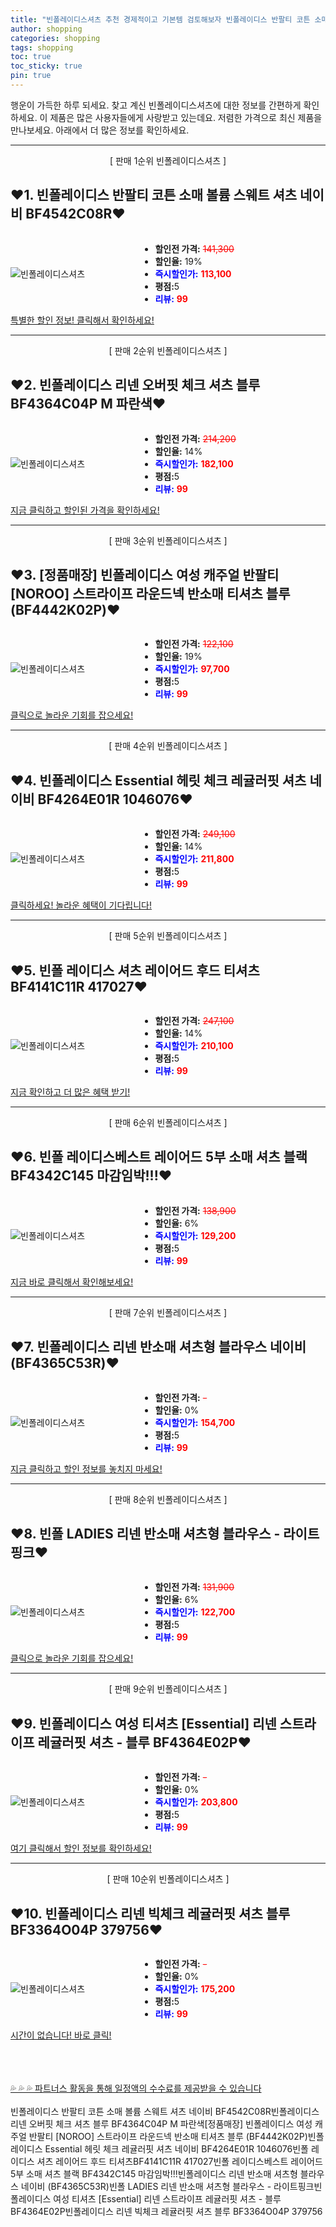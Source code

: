 ```yaml
---
title: "빈폴레이디스셔츠 추천 경제적이고 기본템 검토해보자 빈폴레이디스 반팔티 코튼 소매 볼륨"
author: shopping
categories: shopping
tags: shopping
toc: true
toc_sticky: true
pin: true
---
```

행운이 가득한 하루 되세요. 찾고 계신 빈폴레이디스셔츠에 대한 정보를 간편하게 확인하세요. 이 제품은 많은 사용자들에게 사랑받고 있는데요. 저렴한 가격으로 최신 제품을 만나보세요. 아래에서 더 많은 정보를 확인하세요.

---
<p class="toplist" style="margin: 0 auto; display: block; width: fit-content;">[ 판매 1순위 빈폴레이디스셔츠 ]</p>

<h2><strong>❤️1. 빈폴레이디스 반팔티 코튼 소매 볼륨 스웨트 셔츠 네이비 BF4542C08R❤️</strong></h2>

<div style="display: flex; align-items: center;">
    <div style="flex: 0.4;">
        <img src="https://thumbnail6.coupangcdn.com/thumbnails/remote/230x230ex/image/vendor_inventory/87ed/3b1aa24c81dcf04abd31fee5fef666290900c6a677a2243aa2d0a1e3733f.jpg" alt="빈폴레이디스셔츠" style="max-width: 100%;">
    </div>
    <div style="flex: 0.6; margin-left: 10px;">
        <ul>
            <li><strong>할인전 가격:</strong> <del style="color: red;">141,300</del></li>
            <li><strong>할인율:</strong> 19%</li>
            <li><span style='color:blue'><strong>즉시할인가:</strong></span> <span style='color:red'><strong>113,100</strong></span></li>
            <li><strong>평점:</strong>5</li>
            <li><span style='color:blue'><strong>리뷰:</strong></span> <span style='color:red'><strong>99</strong></span></li>
        </ul>
    </div>
</div>
<div class="center">
    <a href="https://selin100587001.github.io?lptag=AF9450613&subid=githubio&pageKey=8131705081&traceid=V0-153&itemId=23093802323&vendorItemId=90463089925" class="myButton">
        특별한 할인 정보! 클릭해서 확인하세요!
    </a>
</div>


---
<p class="toplist" style="margin: 0 auto; display: block; width: fit-content;">[ 판매 2순위 빈폴레이디스셔츠 ]</p>

<h2><strong>❤️2. 빈폴레이디스 리넨 오버핏 체크 셔츠 블루 BF4364C04P M 파란색❤️</strong></h2>

<div style="display: flex; align-items: center;">
    <div style="flex: 0.4;">
        <img src="https://thumbnail7.coupangcdn.com/thumbnails/remote/230x230ex/image/vendor_inventory/c105/9340f9df9743499b4a6fec761a137667d583453add20b20a36adab6e560b.jpg" alt="빈폴레이디스셔츠" style="max-width: 100%;">
    </div>
    <div style="flex: 0.6; margin-left: 10px;">
        <ul>
            <li><strong>할인전 가격:</strong> <del style="color: red;">214,200</del></li>
            <li><strong>할인율:</strong> 14%</li>
            <li><span style='color:blue'><strong>즉시할인가:</strong></span> <span style='color:red'><strong>182,100</strong></span></li>
            <li><strong>평점:</strong>5</li>
            <li><span style='color:blue'><strong>리뷰:</strong></span> <span style='color:red'><strong>99</strong></span></li>
        </ul>
    </div>
</div>
<div class="center">
    <a href="https://selin100587001.github.io?lptag=AF9450613&subid=githubio&pageKey=8193153905&traceid=V0-153&itemId=23454162945&vendorItemId=90503618058" class="myButton">
        지금 클릭하고 할인된 가격을 확인하세요!
    </a>
</div>


---
<p class="toplist" style="margin: 0 auto; display: block; width: fit-content;">[ 판매 3순위 빈폴레이디스셔츠 ]</p>

<h2><strong>❤️3. [정품매장] 빈폴레이디스 여성 캐주얼 반팔티 [NOROO] 스트라이프 라운드넥 반소매 티셔츠 블루 (BF4442K02P)❤️</strong></h2>

<div style="display: flex; align-items: center;">
    <div style="flex: 0.4;">
        <img src="https://thumbnail10.coupangcdn.com/thumbnails/remote/230x230ex/image/vendor_inventory/457a/4603a246865b5aeae35e81bf80e494c8d4d18488a9dcecc9f0b45c9aa6d0.jpg" alt="빈폴레이디스셔츠" style="max-width: 100%;">
    </div>
    <div style="flex: 0.6; margin-left: 10px;">
        <ul>
            <li><strong>할인전 가격:</strong> <del style="color: red;">122,100</del></li>
            <li><strong>할인율:</strong> 19%</li>
            <li><span style='color:blue'><strong>즉시할인가:</strong></span> <span style='color:red'><strong>97,700</strong></span></li>
            <li><strong>평점:</strong>5</li>
            <li><span style='color:blue'><strong>리뷰:</strong></span> <span style='color:red'><strong>99</strong></span></li>
        </ul>
    </div>
</div>
<div class="center">
    <a href="https://selin100587001.github.io?lptag=AF9450613&subid=githubio&pageKey=8131707778&traceid=V0-153&itemId=23093813813&vendorItemId=90127213760" class="myButton">
        클릭으로 놀라운 기회를 잡으세요!
    </a>
</div>


---
<p class="toplist" style="margin: 0 auto; display: block; width: fit-content;">[ 판매 4순위 빈폴레이디스셔츠 ]</p>

<h2><strong>❤️4. 빈폴레이디스 Essential 헤릿 체크 레귤러핏 셔츠 네이비 BF4264E01R 1046076❤️</strong></h2>

<div style="display: flex; align-items: center;">
    <div style="flex: 0.4;">
        <img src="https://thumbnail7.coupangcdn.com/thumbnails/remote/230x230ex/image/vendor_inventory/66ec/cc137fc9d777de686677183c84d75a25f6dcfc64e374ec862c2587da4f1a.jpg" alt="빈폴레이디스셔츠" style="max-width: 100%;">
    </div>
    <div style="flex: 0.6; margin-left: 10px;">
        <ul>
            <li><strong>할인전 가격:</strong> <del style="color: red;">249,100</del></li>
            <li><strong>할인율:</strong> 14%</li>
            <li><span style='color:blue'><strong>즉시할인가:</strong></span> <span style='color:red'><strong>211,800</strong></span></li>
            <li><strong>평점:</strong>5</li>
            <li><span style='color:blue'><strong>리뷰:</strong></span> <span style='color:red'><strong>99</strong></span></li>
        </ul>
    </div>
</div>
<div class="center">
    <a href="https://selin100587001.github.io?lptag=AF9450613&subid=githubio&pageKey=7868998360&traceid=V0-153&itemId=21491201414&vendorItemId=90711777422" class="myButton">
        클릭하세요! 놀라운 혜택이 기다립니다!
    </a>
</div>


---
<p class="toplist" style="margin: 0 auto; display: block; width: fit-content;">[ 판매 5순위 빈폴레이디스셔츠 ]</p>

<h2><strong>❤️5. 빈폴 레이디스 셔츠 레이어드 후드 티셔츠BF4141C11R 417027❤️</strong></h2>

<div style="display: flex; align-items: center;">
    <div style="flex: 0.4;">
        <img src="https://thumbnail8.coupangcdn.com/thumbnails/remote/230x230ex/image/vendor_inventory/d24b/b9d6b5917942a1db46a9431ec19e9c90fabf8311bf111477dfbb2874294f.jpg" alt="빈폴레이디스셔츠" style="max-width: 100%;">
    </div>
    <div style="flex: 0.6; margin-left: 10px;">
        <ul>
            <li><strong>할인전 가격:</strong> <del style="color: red;">247,100</del></li>
            <li><strong>할인율:</strong> 14%</li>
            <li><span style='color:blue'><strong>즉시할인가:</strong></span> <span style='color:red'><strong>210,100</strong></span></li>
            <li><strong>평점:</strong>5</li>
            <li><span style='color:blue'><strong>리뷰:</strong></span> <span style='color:red'><strong>99</strong></span></li>
        </ul>
    </div>
</div>
<div class="center">
    <a href="https://selin100587001.github.io?lptag=AF9450613&subid=githubio&pageKey=8230414816&traceid=V0-153&itemId=23778802956&vendorItemId=90802972364" class="myButton">
        지금 확인하고 더 많은 혜택 받기!
    </a>
</div>


---
<p class="toplist" style="margin: 0 auto; display: block; width: fit-content;">[ 판매 6순위 빈폴레이디스셔츠 ]</p>

<h2><strong>❤️6. 빈폴 레이디스베스트 레이어드 5부 소매 셔츠 블랙 BF4342C145 마감임박!!!❤️</strong></h2>

<div style="display: flex; align-items: center;">
    <div style="flex: 0.4;">
        <img src="https://thumbnail10.coupangcdn.com/thumbnails/remote/230x230ex/image/vendor_inventory/0fec/848c05a8d3d8487ef9ae3b2b237b89135935588164e785b44b33b70d6395.jpg" alt="빈폴레이디스셔츠" style="max-width: 100%;">
    </div>
    <div style="flex: 0.6; margin-left: 10px;">
        <ul>
            <li><strong>할인전 가격:</strong> <del style="color: red;">138,900</del></li>
            <li><strong>할인율:</strong> 6%</li>
            <li><span style='color:blue'><strong>즉시할인가:</strong></span> <span style='color:red'><strong>129,200</strong></span></li>
            <li><strong>평점:</strong>5</li>
            <li><span style='color:blue'><strong>리뷰:</strong></span> <span style='color:red'><strong>99</strong></span></li>
        </ul>
    </div>
</div>
<div class="center">
    <a href="https://selin100587001.github.io?lptag=AF9450613&subid=githubio&pageKey=8215927349&traceid=V0-153&itemId=23598461937&vendorItemId=90549003364" class="myButton">
        지금 바로 클릭해서 확인해보세요!
    </a>
</div>


---
<p class="toplist" style="margin: 0 auto; display: block; width: fit-content;">[ 판매 7순위 빈폴레이디스셔츠 ]</p>

<h2><strong>❤️7. 빈폴레이디스 리넨 반소매 셔츠형 블라우스 네이비 (BF4365C53R)❤️</strong></h2>

<div style="display: flex; align-items: center;">
    <div style="flex: 0.4;">
        <img src="https://thumbnail6.coupangcdn.com/thumbnails/remote/230x230ex/image/vendor_inventory/521e/ed7fe20a0b82f0dd9db41930535568505646121b89e839ef0d0740979696.jpg" alt="빈폴레이디스셔츠" style="max-width: 100%;">
    </div>
    <div style="flex: 0.6; margin-left: 10px;">
        <ul>
            <li><strong>할인전 가격:</strong> <del style="color: red;">-</del></li>
            <li><strong>할인율:</strong> 0%</li>
            <li><span style='color:blue'><strong>즉시할인가:</strong></span> <span style='color:red'><strong>154,700</strong></span></li>
            <li><strong>평점:</strong>5</li>
            <li><span style='color:blue'><strong>리뷰:</strong></span> <span style='color:red'><strong>99</strong></span></li>
        </ul>
    </div>
</div>
<div class="center">
    <a href="https://selin100587001.github.io?lptag=AF9450613&subid=githubio&pageKey=7989007352&traceid=V0-153&itemId=22203886200&vendorItemId=90801370522" class="myButton">
        지금 클릭하고 할인 정보를 놓치지 마세요!
    </a>
</div>


---
<p class="toplist" style="margin: 0 auto; display: block; width: fit-content;">[ 판매 8순위 빈폴레이디스셔츠 ]</p>

<h2><strong>❤️8. 빈폴 LADIES 리넨 반소매 셔츠형 블라우스 - 라이트핑크❤️</strong></h2>

<div style="display: flex; align-items: center;">
    <div style="flex: 0.4;">
        <img src="https://thumbnail6.coupangcdn.com/thumbnails/remote/230x230ex/image/vendor_inventory/030b/f44ace96e2cec765542df86aec5015ca98c1caa7de43a70473833007d9e8.jpg" alt="빈폴레이디스셔츠" style="max-width: 100%;">
    </div>
    <div style="flex: 0.6; margin-left: 10px;">
        <ul>
            <li><strong>할인전 가격:</strong> <del style="color: red;">131,900</del></li>
            <li><strong>할인율:</strong> 6%</li>
            <li><span style='color:blue'><strong>즉시할인가:</strong></span> <span style='color:red'><strong>122,700</strong></span></li>
            <li><strong>평점:</strong>5</li>
            <li><span style='color:blue'><strong>리뷰:</strong></span> <span style='color:red'><strong>99</strong></span></li>
        </ul>
    </div>
</div>
<div class="center">
    <a href="https://selin100587001.github.io?lptag=AF9450613&subid=githubio&pageKey=8192978114&traceid=V0-153&itemId=23453399917&vendorItemId=90784493223" class="myButton">
        클릭으로 놀라운 기회를 잡으세요!
    </a>
</div>


---
<p class="toplist" style="margin: 0 auto; display: block; width: fit-content;">[ 판매 9순위 빈폴레이디스셔츠 ]</p>

<h2><strong>❤️9. 빈폴레이디스 여성 티셔츠 [Essential] 리넨 스트라이프 레귤러핏 셔츠 - 블루 BF4364E02P❤️</strong></h2>

<div style="display: flex; align-items: center;">
    <div style="flex: 0.4;">
        <img src="https://thumbnail6.coupangcdn.com/thumbnails/remote/230x230ex/image/vendor_inventory/102d/b61f2a5fd21470c69fbc9eb72e56bb8ead66bd68906795560e1c7af1aa98.jpg" alt="빈폴레이디스셔츠" style="max-width: 100%;">
    </div>
    <div style="flex: 0.6; margin-left: 10px;">
        <ul>
            <li><strong>할인전 가격:</strong> <del style="color: red;">-</del></li>
            <li><strong>할인율:</strong> 0%</li>
            <li><span style='color:blue'><strong>즉시할인가:</strong></span> <span style='color:red'><strong>203,800</strong></span></li>
            <li><strong>평점:</strong>5</li>
            <li><span style='color:blue'><strong>리뷰:</strong></span> <span style='color:red'><strong>99</strong></span></li>
        </ul>
    </div>
</div>
<div class="center">
    <a href="https://selin100587001.github.io?lptag=AF9450613&subid=githubio&pageKey=8219031444&traceid=V0-153&itemId=23615807019&vendorItemId=90750735278" class="myButton">
        여기 클릭해서 할인 정보를 확인하세요!
    </a>
</div>


---
<p class="toplist" style="margin: 0 auto; display: block; width: fit-content;">[ 판매 10순위 빈폴레이디스셔츠 ]</p>

<h2><strong>❤️10. 빈폴레이디스 리넨 빅체크 레귤러핏 셔츠 블루 BF3364O04P 379756❤️</strong></h2>

<div style="display: flex; align-items: center;">
    <div style="flex: 0.4;">
        <img src="https://thumbnail7.coupangcdn.com/thumbnails/remote/230x230ex/image/vendor_inventory/e5f4/697eb4deb749e7bfa8a8140596d6416953c7a95264d5b597b2968b109293.jpg" alt="빈폴레이디스셔츠" style="max-width: 100%;">
    </div>
    <div style="flex: 0.6; margin-left: 10px;">
        <ul>
            <li><strong>할인전 가격:</strong> <del style="color: red;">-</del></li>
            <li><strong>할인율:</strong> 0%</li>
            <li><span style='color:blue'><strong>즉시할인가:</strong></span> <span style='color:red'><strong>175,200</strong></span></li>
            <li><strong>평점:</strong>5</li>
            <li><span style='color:blue'><strong>리뷰:</strong></span> <span style='color:red'><strong>99</strong></span></li>
        </ul>
    </div>
</div>
<div class="center">
    <a href="https://selin100587001.github.io?lptag=AF9450613&subid=githubio&pageKey=7927488966&traceid=V0-153&itemId=21796747356&vendorItemId=90480930071" class="myButton">
        시간이 없습니다! 바로 클릭!
    </a>
</div>

<br><br><br>[💦 💦 💦 파트너스 활동을 통해 일정액의 수수료를 제공받을 수 있습니다](https://link.coupang.com/a/bcpT2c)<br><br>빈폴레이디스 반팔티 코튼 소매 볼륨 스웨트 셔츠 네이비 BF4542C08R빈폴레이디스 리넨 오버핏 체크 셔츠 블루 BF4364C04P M 파란색[정품매장] 빈폴레이디스 여성 캐주얼 반팔티 [NOROO] 스트라이프 라운드넥 반소매 티셔츠 블루 (BF4442K02P)빈폴레이디스 Essential 헤릿 체크 레귤러핏 셔츠 네이비 BF4264E01R 1046076빈폴 레이디스 셔츠 레이어드 후드 티셔츠BF4141C11R 417027빈폴 레이디스베스트 레이어드 5부 소매 셔츠 블랙 BF4342C145 마감임박!!!빈폴레이디스 리넨 반소매 셔츠형 블라우스 네이비 (BF4365C53R)빈폴 LADIES 리넨 반소매 셔츠형 블라우스 - 라이트핑크빈폴레이디스 여성 티셔츠 [Essential] 리넨 스트라이프 레귤러핏 셔츠 - 블루 BF4364E02P빈폴레이디스 리넨 빅체크 레귤러핏 셔츠 블루 BF3364O04P 379756